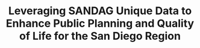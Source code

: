 ---
dual: True
name1: Cindy Burke
email1: With questions for industry mentors, email Suraj
photo1: assets/images/cindy-burke.jpeg
website1: https://www.linkedin.com/in/cynthiaburkephd/ 
name2: Ray Major
email2: With questions for industry mentors, email Suraj
photo2: assets/images/ray-major.jpeg
website2: https://www.linkedin.com/in/raymajor/ 
domain: B10
title: Leveraging SANDAG Unique Data to Enhance Public Planning and Quality of Life for the San Diego Region 
bio: "<ul><li>Cindy Burke is Senior Director of Data Science at SANDAG. She received her Ph.D. at UCSD and has held various leadership roles across the agency for over 3 decades. It is an exciting place to be because we have the opportunity to use data to really have a positive impact on so many different ways in the San Diego region.</li><li>Ray Major is an expert in regional economics who advises organizations throughout the county on emerging and long-term economic trends. He is the Chief Economist and Deputy CEO of Business Operations at SANDAG where he leads strategic direction and agency operations. He regularly speaks on economic forecasts, the impacts of inflation, border economics, and more. Ray is an industry fellow for the UCSD Data Science Institute, serves on the boards of three regional economic development councils, and regularly contributes to the San Diego Union-Tribune’s Econometer. With 25 years of private sector experience, Ray brings a unique business perspective to regional planning. He has worked everywhere from Fortune 500 companies to high-tech startups. Ray takes pride in offering objective, data-driven assessments with accuracy and transparency. He serves San Diego residents by communicating how current economic trends affect our daily lives.</li></ul>"
description: "The San Diego region is entering a new era of innovation, driven by exciting advances in technology, biotechnology, renewable energy, cybersecurity, and automation that will change the way people live. As a metropolitan planning organization and a council of governments, HDSI Industry Partner SANDAG (San Diego Association of Governments) is bringing together local governments to develop solutions to regional issues, including improving equity, transportation infrastructure (such as UC San Diego Blue Line Trolley Extension), air quality, clean energy, economic development, goods movement, public health, public safety, housing, and so much more. SANDAG Data Science team plays an integral part and standing at the forefront to help achieve these missions in analyzing and disseminating regional data; and publishing research on a broad range of topics related to the region’s quality of life. 
<br>
Would you like to work with a group of talented Ph.D. Data Scientists in the public domain to improve well-being and quality of life in our beautiful San Diego region? In this domain, students will explore wide varieties of SANDAG publicly-available unique data assets (<a href='https://opendata.sandag.org/'>https://opendata.sandag.org/</a>); experiment with multi-dimensional data science disciplines including data ingestion, data transformation, data enrichment, creating analytics, visualization and predictive model development; propose innovative ideas and have the opportunity to work with SANDAG staff to make our region one of the best places to live.
<br>
This domain will require hands-on skills with proficiency level of modern data science tools, and work with both structured and unstructured data. Example project outcomes potentially include: enhancement on data pipeline development; improve SANDAG unique data products using advanced ML algorithms; reconnecting disadvantaged communities; equitable transportation community assessment; transit behavior analysis, etc.  
"
summer: "Please explore SANDAG Open Data Portal for all available data for potential use in the projects.  <a href='https://opendata.sandag.org/'>https://opendata.sandag.org/</a>"
oldstudent: nan
prerequisites: None
time: Thursday 2-3PM, Zoom
style: We would love to invite students come to SANDAG campus on a regular basis (but may not need to be every week) to be able to interact with SANDAG staff to help formulate potential proposal for projects. For example, mentoring may involve Data Science Managers and Ph.D. Data Scientists. 
seats: 10
tag: Graphs and Deep Learning
industry: SANDAG
ta: Praveen
---